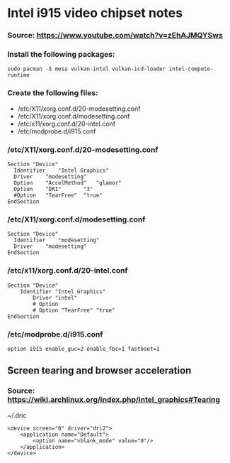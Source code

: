 # Intel i915 video chipset notes

### Source: https://www.youtube.com/watch?v=zEhAJMQYSws

### Install the following packages:

```
sudo pacman -S mesa vulkan-intel vulkan-icd-loader intel-compute-runtime
```
### Create the following files:

-    /etc/X11/xorg.conf.d/20-modesetting.conf
-    /etc/X11/xorg.conf.d/modesetting.conf
-    /etc/x11/xorg.conf.d/20-intel.conf
-    /etc/modprobe.d/i915.conf

### /etc/X11/xorg.conf.d/20-modesetting.conf

```
Section "Device"
  Identifier	"Intel Graphics"
  Driver	"modesetting"
  Option	"AccelMethod"	"glamor"
  Option	"DRI"		"3"		  		 
  #Option	"TearFree" 	"true"
EndSection
```
### /etc/X11/xorg.conf.d/modesetting.conf

```
Section "Device"
  Identifier	"modesetting"
  Driver	"modesetting"
EndSection
```
### /etc/x11/xorg.conf.d/20-intel.conf

```
Section "Device"
	Identifier "Intel Graphics"
    	Driver "intel"
     	# Option	
     	# Option "TearFree" "true"
EndSection
```
### /etc/modprobe.d/i915.conf

```
option i915 enable_guc=2 enable_fbc=1 fastboot=1
```
## Screen tearing and browser acceleration

### Source: https://wiki.archlinux.org/index.php/intel_graphics#Tearing

~/.dric

```
<device screen="0" driver="dri2">
	<application name="Default">
		<option name="vblank_mode" value="0"/>
	</application>
</device>
```

